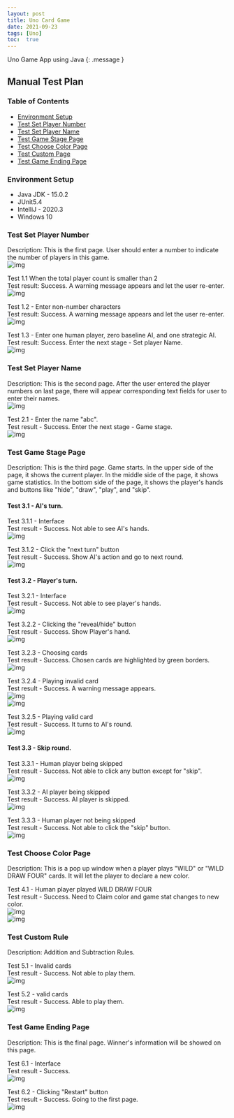 ```yaml
---
layout: post
title: Uno Card Game
date: 2021-09-23
tags: [Uno]
toc:  true
---
```

Uno Game App using Java 
{: .message }


## Manual Test Plan
### Table of Contents
* [Environment Setup](#environment-setup)
* [Test Set Player Number](#test-set-player-number)
* [Test Set Player Name](#test-set-player-name)
* [Test Game Stage Page](#test-game-stage-page)
* [Test Choose Color Page](#test-choose-color-page)
* [Test Custom Page](#test-custom-rule)
* [Test Game Ending Page](#test-game-ending-page)

### Environment Setup
* Java JDK - 15.0.2
* JUnit5.4
* IntelliJ - 2020.3
* Windows 10

### Test Set Player Number
Description: This is the first page. User should enter a number to indicate the number of players in this game.   
![img](/imgs/setPlayerCnt1.png)

Test 1.1 When the total player count is smaller than 2   
Test result: Success. A warning message appears and let the user re-enter.  
![img](/imgs/setPlayerCnt2.png)   

Test 1.2 - Enter non-number characters   
Test result: Success. A warning message appears and let the user re-enter.  
![img](/imgs/setPlayerCnt3.png)

Test 1.3 - Enter one human player, zero baseline AI, and one strategic AI.   
Test result: Success. Enter the next stage - Set player Name.  
![img](/imgs/setPlayerCnt4.png)   


### Test Set Player Name
Description: This is the second page. After the user entered the player numbers on last page, there will appear
corresponding text fields for user to enter their names.   
![img](/imgs/setPlayerName1.png)

Test 2.1 - Enter the name "abc".   
Test result - Success. Enter the next stage - Game stage.    
![img](/imgs/setPlayerName2.png)

### Test Game Stage Page
Description: This is the third page. Game starts. In the upper side of the page, it shows the current player. 
In the middle side of the page, it shows game statistics. In the bottom side of the page, it shows the player's hands 
and buttons like "hide", "draw", "play", and "skip".    

#### Test 3.1 - AI's turn.  
Test 3.1.1 - Interface   
Test result - Success. Not able to see AI's hands.       
![img](/imgs/gameStage1.png)   

Test 3.1.2 - Click the "next turn" button    
Test result - Success. Show AI's action and go to next round.   
![img](/imgs/gameStage2.png)   

#### Test 3.2 - Player's turn.  
Test 3.2.1 - Interface   
Test result - Success. Not able to see player's hands.    
![img](/imgs/gameStage3.png)   

Test 3.2.2 - Clicking the "reveal/hide" button   
Test result - Success. Show Player's hand.   
![img](/imgs/gameStage4.png)   

Test 3.2.3 - Choosing cards     
Test result - Success. Chosen cards are highlighted by green borders.   
![img](/imgs/gameStage5.png)    

Test 3.2.4 - Playing invalid card    
Test result - Success. A warning message appears.   
![img](/imgs/gameStage6.png)  
![img](/imgs/gameStage14.png)

Test 3.2.5 - Playing valid card   
Test result - Success. It turns to AI's round.    
![img](/imgs/gameStage9.png)      

#### Test 3.3 - Skip round. 
Test 3.3.1 - Human player being skipped   
Test result - Success. Not able to click any button except for "skip".   
![img](/imgs/gameStage13.png)    

Test 3.3.2 - AI player being skipped     
Test result - Success. AI player is skipped.      
![img](/imgs/gameStage11.png)   

Test 3.3.3 - Human player not being skipped    
Test result - Success. Not able to click the "skip" button.    
![img](/imgs/gameStage7.png)   


### Test Choose Color Page
Description: This is a pop up window when a player plays "WILD" or "WILD DRAW FOUR" cards. It will let the player to
declare a new color.     

Test 4.1 - Human player played WILD DRAW FOUR    
Test result - Success. Need to Claim color and game stat changes to new color.     
![img](/imgs/gameStage8.png)     
![img](/imgs/gameStage10.png)    
### Test Custom Rule
Description: Addition and Subtraction Rules.     

Test 5.1 - Invalid cards    
Test result - Success. Not able to play them.    
![img](/imgs/gameStage12.png)

Test 5.2 - valid cards    
Test result - Success. Able to play them.   
![img](/imgs/gameStage15.png)   

### Test Game Ending Page  
Description: This is the final page. Winner's information will be showed on this page.   

Test 6.1 - Interface    
Test result - Success.    
![img](/imgs/gameEnding1.png)

Test 6.2 - Clicking "Restart" button    
Test result - Success. Going to the first page.      
![img](/imgs/gameEnding2.png)      